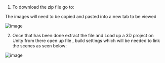 1. To download the zip file go to: 

The images will need to be copied and pasted into a new tab to be viewed

![image](https://user-images.githubusercontent.com/110822701/183486662-48f17727-0987-4928-9609-f2c283de41d6.png)

2. Once that has been done extract the file and Load up a 3D project on Unity from there open up file , build settings which will be needed to link the scenes as seen below:


![image](https://user-images.githubusercontent.com/110822701/183490795-57ec69fb-e894-4ab3-b103-69f66916f45a.png)





